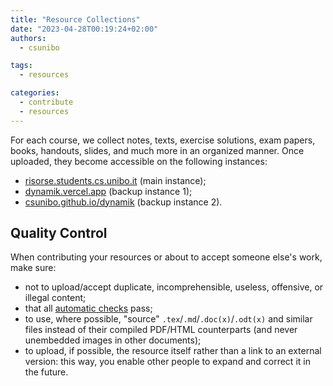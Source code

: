 ```yaml
---
title: "Resource Collections"
date: "2023-04-28T00:19:24+02:00"
authors:
  - csunibo

tags:
  - resources

categories:
  - contribute
  - resources
---
```


For each course, we collect notes, texts, exercise solutions, exam papers,
books, handouts, slides, and much more in an organized manner. Once uploaded,
they become accessible on the following instances:

- [risorse.students.cs.unibo.it](https://risorse.students.cs.unibo.it) (main instance);
- [dynamik.vercel.app](https://dynamik.vercel.app/) (backup instance 1);
- [csunibo.github.io/dynamik](https://csunibo.github.io/dynamik) (backup instance 2).

## Quality Control

When contributing your resources or about to accept someone else's work, make sure:

- not to upload/accept duplicate, incomprehensible, useless, offensive, or illegal content;
- that all [automatic checks](./controlli-automatici) pass;
- to use, where possible, "source" `.tex`/`.md`/`.doc(x)`/`.odt(x)` and similar files instead of their compiled PDF/HTML counterparts (and never unembedded images in other documents);
- to upload, if possible, the resource itself rather than a link to an external version: this way, you enable other people to expand and correct it in the future.
